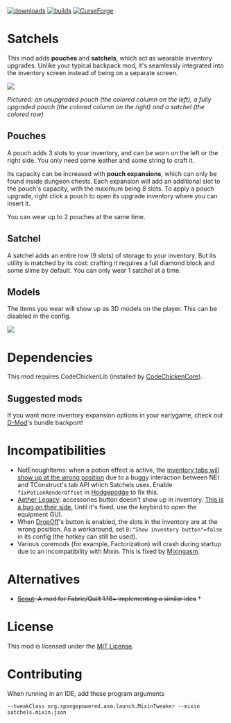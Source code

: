 [![downloads](https://img.shields.io/badge/-⬇%20releases-brightgreen)](https://github.com/makamys/Satchels/releases)
[![builds](https://img.shields.io/badge/-🛈%20builds-blue)](https://makamys.github.io/docs/CI-Downloads/CI-Downloads.html)
[![CurseForge](https://shields.io/badge/CurseForge-555555?logo=curseforge)](https://www.curseforge.com/minecraft/mc-mods/satchels)

# Satchels

This mod adds **pouches** and **satchels**, which act as wearable inventory upgrades. Unlike your typical backpack mod, it's seamlessly integrated into the inventory screen instead of being on a separate screen.

![](https://raw.githubusercontent.com/makamys/Satchels/master/docs/satchels_gui.png)

*Pictured: an unupgraded pouch (the colored column on the left), a fully upgraded pouch (the colored column on the right) and a satchel (the colored row)*

## Pouches

A pouch adds 3 slots to your inventory, and can be worn on the left or the right side. You only need some leather and some string to craft it.

Its capacity can be increased with **pouch expansions**, which can only be found inside dungeon chests. Each expansion will add an additional slot to the pouch's capacity, with the maximum being 8 slots. To apply a pouch upgrade, right click a pouch to open its upgrade inventory where you can insert it.

You can wear up to 2 pouches at the same time.

## Satchel

A satchel adds an entire row (9 slots) of storage to your inventory. But its utility is matched by its cost: crafting it requires a full diamond block and some slime by default. You can only wear 1 satchel at a time.

## Models

The items you wear will show up as 3D models on the player. This can be disabled in the config.

![](https://raw.githubusercontent.com/makamys/Satchels/master/docs/satchels_model.png)

# Dependencies

This mod requires CodeChickenLib (installed by [CodeChickenCore](https://www.curseforge.com/minecraft/mc-mods/codechickencore)).

## Suggested mods

If you want more inventory expansion options in your earlygame, check out [D-Mod](https://github.com/makamys/DMod)'s bundle backport!

# Incompatibilities

* NotEnoughItems: when a potion effect is active, the [inventory tabs will show up at the wrong position](https://github.com/makamys/Satchels/issues/6) due to a buggy interaction between NEI and TConstruct's tab API which Satchels uses. Enable `fixPotionRenderOffset` in [Hodgepodge](https://github.com/GTNewHorizons/Hodgepodge) to fix this.
* [Aether Legacy](https://www.curseforge.com/minecraft/mc-mods/the-aether): accessories button doesn't show up in inventory. [This is a bug on their side.](https://github.com/gildedgames/aether-issues/issues/742) Until it's fixed, use the keybind to open the equipment GUI.
* When [DropOff](https://www.curseforge.com/minecraft/mc-mods/dropoff)'s button is enabled, the slots in the inventory are at the wrong position. As a workaround, set `B:"Show inventory button"=false` in its config (the hotkey can still be used).
* Various coremods (for example, Factorization) will crash during startup due to an incompatibility with Mixin. This is fixed by [Mixingasm](https://github.com/makamys/Mixingasm).

# Alternatives

* ~~[Scout](https://github.com/Cynosphere-mc/Scout): A mod for Fabric/Quilt 1.18+ implementing a similar idea~~ †

# License

This mod is licensed under the [MIT License](https://github.com/makamys/Satchels/blob/master/LICENSE).

# Contributing

When running in an IDE, add these program arguments
```
--tweakClass org.spongepowered.asm.launch.MixinTweaker --mixin satchels.mixin.json
```
